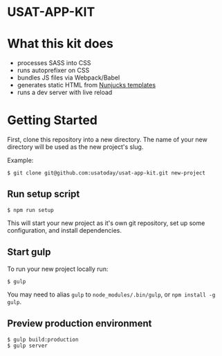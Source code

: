 USAT-APP-KIT
============

# What this kit does
- processes SASS into CSS
- runs autoprefixer on CSS
- bundles JS files via Webpack/Babel
- generates static HTML from [Nunjucks templates](http://mozilla.github.io/nunjucks/)
- runs a dev server with live reload

# Getting Started

First, clone this repository into a new directory. The name of your new directory will be used as the new project's slug.

Example:
```
$ git clone git@github.com:usatoday/usat-app-kit.git new-project
```

## Run setup script
```
$ npm run setup
```

This will start your new project as it's own git repository, set up some configuration, and install dependencies.

## Start gulp
To run your new project locally run:
```
$ gulp
```
You may need to alias `gulp` to `node_modules/.bin/gulp`, or `npm install -g gulp`.

## Preview production environment
```
$ gulp build:production
$ gulp server
```
